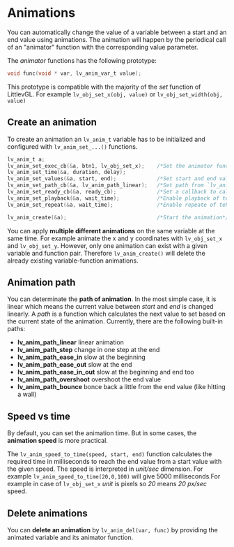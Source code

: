 # Animations

You can automatically change the value of a variable between a start and an end value using animations. 
The animation will happen by the periodical call of an "animator" function with the corresponding value parameter.

The *animator* functions has the following prototype:
```c
void func(void * var, lv_anim_var_t value);
```
This prototype is compatible with the majority of the *set* function of LittlevGL. For example `lv_obj_set_x(obj, value)` or `lv_obj_set_width(obj, value)`


## Create an animation
To create an animation an `lv_anim_t` variable has to be initialized and configured with `lv_anim_set_...()` functions.

```c
lv_anim_t a;
lv_anim_set_exec_cb(&a, btn1, lv_obj_set_x);    /*Set the animator function and variable to animate*/ 
lv_anim_set_time(&a, duration, delay);
lv_anim_set_values(&a, start, end);             /*Set start and end values. E.g. 0, 150*/
lv_anim_set_path_cb(&a, lv_anim_path_linear);   /*Set path from `lv_anim_path_...` functions or a custom one.*/
lv_anim_set_ready_cb(&a, ready_cb);             /*Set a callback to call then anaimtion is ready. (Optional)*/
lv_anim_set_playback(&a, wait_time);            /*Enable playback of teh animation with `wait_time` delay*/
lv_anim_set_repeat(&a, wait_time);              /*Enable repeate of teh animation with `wait_time` delay. Can be compined with playback*/

lv_anim_create(&a);                             /*Start the animation*/
```


You can apply **multiple different animations** on the same variable at the same time. 
For example animate the x and y coordinates with `lv_obj_set_x` and `lv_obj_set_y`. However, only one animation can exist with a given variable and function pair. 
Therefore `lv_anim_create()` will delete the already existing variable-function animations. 

## Animation path

You can determinate the **path of animation**. In the most simple case, it is linear which means the current value between *start* and *end*  is changed linearly. 
A *path* is a function which calculates the next value to set based on the current state of the animation. Currently, there are the following built-in paths: 

- **lv_anim_path_linear** linear animation
- **lv_anim_path_step** change in one step at the end
- **lv_anim_path_ease_in** slow at the beginning
- **lv_anim_path_ease_out** slow at the end
- **lv_anim_path_ease_in_out** slow at the beginning and end too
- **lv_anim_path_overshoot** overshoot the end value
- **lv_anim_path_bounce** bonce back a little from the end value (like hitting a wall)


## Speed vs time
By default, you can set the animation time. But in some cases, the **animation speed** is more practical. 

The `lv_anim_speed_to_time(speed, start, end)` function calculates the required time in milliseconds to reach the end value from a start value with the given speed. 
The speed is interpreted in _unit/sec_ dimension. For example `lv_anim_speed_to_time(20,0,100)` will give 5000 milliseconds.For example in case of `lv_obj_set_x` *unit* is pixels so *20* means *20 px/sec* speed.

## Delete animations

You can **delete an animation** by `lv_anim_del(var, func)` by providing the animated variable and its animator function.

